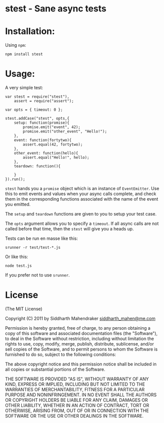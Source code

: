 # stest - Sane async tests

# Installation:

Using `npm`:

	npm install stest

# Usage:

A very simple test:

	var stest = require("stest"),
		assert = require("assert");

	var opts = { timeout: 0 };

	stest.addCase("stest", opts,{
		setup: function(promise){
			promise.emit("event", 42);
			promise.emit("other_event", "Hello!");
		},
		event: function(fortytwo){
			assert.equal(42, fortytwo);
		},
		other_event: function(hello){
			assert.equal("Hello!", hello);
		},
		teardown: function(){

		}
	}).run();

`stest` hands you a `promise` object which is an instance
of `EventEmitter`. Use this to emit events and values
when your async calls complete, and check them in the
corresponding functions associated with the name of the
event you emitted.

The `setup` and `teardown` functions are given to you
to setup your test case. 

The `opts` argument allows you to specify a `timeout`.
If all async calls are not called before that time, then 
the `stest` will give you a heads up.

Tests can be run en masse like this:

	srunner -r test/test-*.js

Or like this:

	node test.js

If you prefer not to use `srunner`.

# License

(The MIT License)

Copyright (C) 2011 by Siddharth Mahendraker <siddharth_mahen@me.com>

Permission is hereby granted, free of charge, to any person obtaining a copy
of this software and associated documentation files (the "Software"), to deal
in the Software without restriction, including without limitation the rights
to use, copy, modify, merge, publish, distribute, sublicense, and/or sell
copies of the Software, and to permit persons to whom the Software is
furnished to do so, subject to the following conditions:

The above copyright notice and this permission notice shall be included in
all copies or substantial portions of the Software.

THE SOFTWARE IS PROVIDED "AS IS", WITHOUT WARRANTY OF ANY KIND, EXPRESS OR
IMPLIED, INCLUDING BUT NOT LIMITED TO THE WARRANTIES OF MERCHANTABILITY,
FITNESS FOR A PARTICULAR PURPOSE AND NONINFRINGEMENT. IN NO EVENT SHALL THE
AUTHORS OR COPYRIGHT HOLDERS BE LIABLE FOR ANY CLAIM, DAMAGES OR OTHER
LIABILITY, WHETHER IN AN ACTION OF CONTRACT, TORT OR OTHERWISE, ARISING FROM,
OUT OF OR IN CONNECTION WITH THE SOFTWARE OR THE USE OR OTHER DEALINGS IN
THE SOFTWARE.

